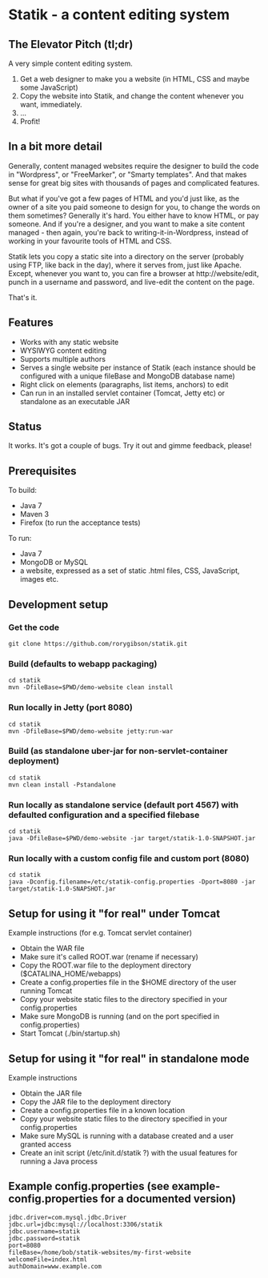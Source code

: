 # Statik - a content editing system

## The Elevator Pitch (tl;dr)

A very simple content editing system.

 1. Get a web designer to make you a website (in HTML, CSS and maybe some JavaScript)
 2. Copy the website into Statik, and change the content whenever you want, immediately.
 3. ...
 4. Profit!

## In a bit more detail

Generally, content managed websites require the designer to build the code in "Wordpress", or "FreeMarker", or "Smarty templates".
And that makes sense for great big sites with thousands of pages and complicated features.

But what if you've got a few pages of HTML and you'd just like, as the owner of a site you paid someone to design for you, to change the words on them sometimes?
Generally it's hard. You either have to know HTML, or pay someone.
And if you're a designer, and you want to make a site content managed - then again, you're back to writing-it-in-Wordpress, instead of working in your favourite tools of HTML and CSS.

Statik lets you copy a static site into a directory on the server (probably using FTP, like back in the day), where it serves from, just like Apache.
Except, whenever you want to, you can fire a browser at http://website/edit, punch in a username and password, and live-edit the content on the page.

That's it.

## Features

 - Works with any static website
 - WYSIWYG content editing
 - Supports multiple authors
 - Serves a single website per instance of Statik (each instance should be configured with a unique fileBase and MongoDB database name)
 - Right click on elements (paragraphs, list items, anchors) to edit
 - Can run in an installed servlet container (Tomcat, Jetty etc) or standalone as an executable JAR


## Status
It works. It's got a couple of bugs.
Try it out and gimme feedback, please!


## Prerequisites

To build:

 - Java 7
 - Maven 3
 - Firefox (to run the acceptance tests)

To run:

 - Java 7
 - MongoDB or MySQL
 - a website, expressed as a set of static .html files, CSS, JavaScript, images etc.

## Development setup

### Get the code
    git clone https://github.com/rorygibson/statik.git

### Build (defaults to webapp packaging)
    cd statik
    mvn -DfileBase=$PWD/demo-website clean install

### Run locally in Jetty (port 8080)
    cd statik
    mvn -DfileBase=$PWD/demo-website jetty:run-war

### Build (as standalone uber-jar for non-servlet-container deployment)
    cd statik
    mvn clean install -Pstandalone

### Run locally as standalone service (default port 4567) with defaulted configuration and a specified filebase
    cd statik
    java -DfileBase=$PWD/demo-website -jar target/statik-1.0-SNAPSHOT.jar

### Run locally with a custom config file and custom port (8080)
    cd statik
    java -Dconfig.filename=/etc/statik-config.properties -Dport=8080 -jar target/statik-1.0-SNAPSHOT.jar




## Setup for using it "for real" under Tomcat

Example instructions (for e.g. Tomcat servlet container)

 * Obtain the WAR file
 * Make sure it's called ROOT.war (rename if necessary)
 * Copy the ROOT.war file to the deployment directory ($CATALINA_HOME/webapps)
 * Create a config.properties file in the $HOME directory of the user running Tomcat
 * Copy your website static files to the directory specified in your config.properties
 * Make sure MongoDB is running (and on the port specified in config.properties)
 * Start Tomcat (./bin/startup.sh)


## Setup for using it "for real" in standalone mode

Example instructions

 * Obtain the JAR file
 * Copy the JAR file to the deployment directory
 * Create a config.properties file in a known location
 * Copy your website static files to the directory specified in your config.properties
 * Make sure MySQL is running with a database created and a user granted access
 * Create an init script (/etc/init.d/statik ?) with the usual features for running a Java process


## Example config.properties (see example-config.properties for a documented version)

    jdbc.driver=com.mysql.jdbc.Driver
    jdbc.url=jdbc:mysql://localhost:3306/statik
    jdbc.username=statik
    jdbc.password=statik
    port=8080
    fileBase=/home/bob/statik-websites/my-first-website
    welcomeFile=index.html
    authDomain=www.example.com
